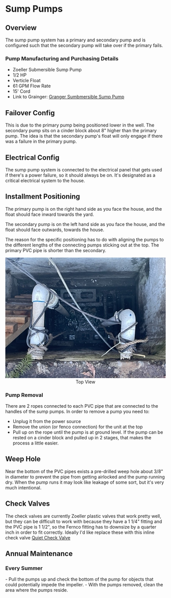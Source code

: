 # Sump Pumps

## Overview
The sump pump system has a primary and secondary pump and is configured such that the secondary pump will take over if the primary fails.  

### Pump Manufacturing and Purchasing Details
- Zoeller Submersible Sump Pump
- 1/2 HP
- Verticle Float
- 61 GPM Flow Rate
- 15' Cord
- Link to Grainger: [Granger Sumbmersible Sump Pump](https://www.grainger.com/product/2P550)


## Failover Config
This is due to the primary pump being positioned lower in the well.  The secondary pump sits on a cinder block about 8" higher than the primary pump.  The idea is that the secondary pump's float will only engage if there was a failure in the primary pump.  

## Electrical Config
The sump pump system is connected to the electrical panel that gets used if there's a power failure, so it should always be on.  It's designated as a critical electrical system to the house. 

## Installment Positioning
The primary pump is on the right hand side as you face the house, and the float should face inward towards the yard.  

The secondary pump is on the left hand side as you face the house, and the float should face outwards, towards the house.  

The reason for the specific positioning has to do with aligning the pumps to the different lengths of the connecting pumps sticking out at the top.  The primary PVC pipe is shorter than the secondary.  

<p 
	align="center">
	<img src="./sump-pumps-1.jpg"``
	<em>Top View</em>
</p>

### Pump Removal
There are 2 ropes connected to each PVC pipe that are connected to the handles of the sump pumps.  In order to remove a pump you need to:

- Unplug it from the power source
- Remove the union (or fenco connection) for the unit at the top
- Pull up on the rope until the pump is at ground level.  If the pump can be rested on a cinder block and pulled up in 2 stages, that makes the process a little easier.  

## Weep Hole 
Near the bottom of the PVC pipes exists a pre-drilled weep hole about 3/8" in diameter to prevent the pipe from getting airlocked and the pump running dry.  When the pump runs it may look like leakage of some sort, but it's very much intentional.  

## Check Valves
The check valves are currently Zoeller plastic valves that work pretty well, but they can be difficult to work with because they have a 1 1/4" fitting and the PVC pipe is 1 1/2", so the Fernco fitting has to downsize by a quarter inch in order to fit correctly.  Ideally I'd like replace these with this inline check valve
[Quiet Check Valve](https://www.amazon.com/1-5-Quiet-Union-Check-Valve/dp/B0078RQ9T4/ref=sr_1_12?crid=1RPKGPY8E2FGZ&keywords=quiet+check+valve+1+1%2F2+inch&qid=1672598250&sprefix=the+quiet+check+valv%2Caps%2C144&sr=8-12) 

## Annual Maintenance
<h3> Every Summer </h3>
- Pull the pumps up and check the bottom of the pump for objects that could potentially impede the impeller.
- With the pumps removed, clean the area where the pumps reside.    

